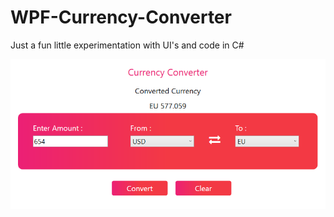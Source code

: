 # WPF-Currency-Converter

Just a fun little experimentation with UI's and code in C#

![Image of Converter](https://github.com/JordanHumphrey/WPF-Currency-Converter/blob/master/screenshot.png)
